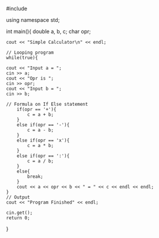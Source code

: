 #include <iostream>

using namespace std;

int main(){
    double a, b, c;
    char opr;

    cout << "Simple Calculator\n" << endl;

    // Looping program
    while(true){

    cout << "Input a = ";
    cin >> a;
    cout << "Opr is ";
    cin >> opr;
    cout << "Input b = ";
    cin >> b;

    // Formula on If Else statement
        if(opr == '+'){
            c = a + b;
        }
        else if(opr == '-'){
            c = a - b;
        }
        else if(opr == 'x'){
            c = a * b;
        }
        else if(opr == ':'){
            c = a / b;
        }
        else{
            break;
        }
        cout << a << opr << b << " = " << c << endl << endl;
    }
    // Output
    cout << "Program Finished" << endl;
    
    cin.get();
    return 0;
}
